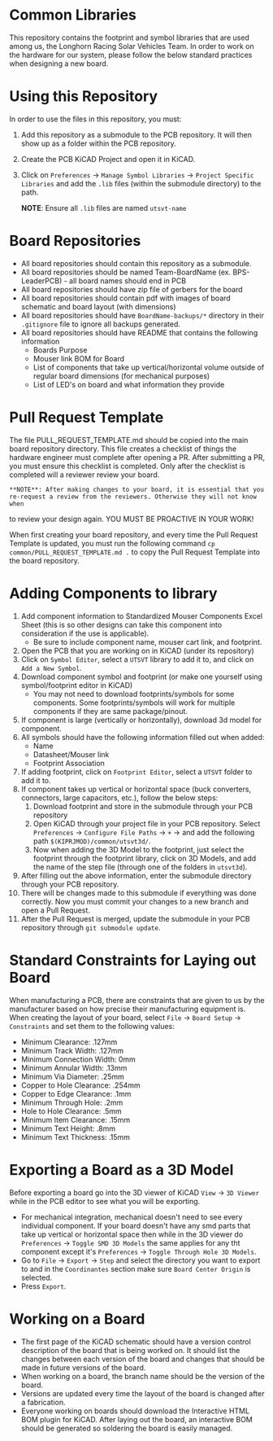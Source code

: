 # Common Libraries
This repository contains the footprint and symbol libraries that are used among us, the Longhorn Racing Solar Vehicles Team. 
In order to work on the hardware for our system, please follow the below standard practices when designing a new board.

# Using this Repository
In order to use the files in this repository, you must:
1. Add this repository as a submodule to the PCB repository. It will then show up as a folder within the PCB repository.
2. Create the PCB KiCAD Project and open it in KiCAD.
3. Click on `Preferences` -> `Manage Symbol Libraries` -> `Project Specific Libraries` and add the `.lib` files (within the submodule directory) to the path.
    
    **NOTE**: Ensure all `.lib` files are named `utsvt-name`

# Board Repositories
* All board repositories should contain this repository as a submodule.
* All board repositories should be named Team-BoardName (ex. BPS-LeaderPCB) - all board names should end in PCB
* All board repositories should have zip file of gerbers for the board
* All board repositories should contain pdf with images of board schematic and board layout (with dimensions)
* All board repositories should have `BoardName-backups/*` directory in their `.gitignore` file to ignore all backups generated.
* All board repositories should have README that contains the following information
    * Boards Purpose
    * Mouser link BOM for Board
    * List of components that take up vertical/horizontal volume outside of regular board dimensions (for mechanical purposes)
    * List of LED's on board and what information they provide

# Pull Request Template
The file PULL_REQUEST_TEMPLATE.md should be copied into the main board repository directory. This file creates a checklist of 
things the hardware engineer must complete after opening a PR. After submitting a PR, you must ensure this checklist is completed. Only after
the checklist is completed will a reviewer review your board.

    **NOTE**: After making changes to your board, it is essential that you re-request a review from the reviewers. Otherwise they will not know when
to review your design again. YOU MUST BE PROACTIVE IN YOUR WORK!

When first creating your board repository, and every time the Pull Request Template is updated, you must run the following command
`cp common/PULL_REQUEST_TEMPLATE.md .` to copy the Pull Request Template into the board repository.

# Adding Components to library
1. Add component information to Standardized Mouser Components Excel Sheet (this is so other designs can take this component into consideration if the use is applicable).
    * Be sure to include component name, mouser cart link, and footprint.
2. Open the PCB that you are working on in KiCAD (under its repository)
3. Click on `Symbol Editor`, select a `UTSVT` library to add it to, and click on `Add a New Symbol`.
4. Download component symbol and footprint (or make one yourself using symbol/footprint editor in KiCAD)
    * You may not need to download footprints/symbols for some components. Some footprints/symbols will work for multiple components if they are same package/pinout.
5. If component is large (vertically or horizontally), download 3d model for component.
6. All symbols should have the following information filled out when added:
    * Name
    * Datasheet/Mouser link
    * Footprint Association
7. If adding footprint, click on `Footprint Editor`, select a `UTSVT` folder to add it to.
8. If component takes up vertical or horizontal space (buck converters, connectors, large capacitors, etc.), follow the below steps:
    1. Download footprint and store in the submodule through your PCB repository
    2. Open KiCAD through your project file in your PCB repository. Select `Preferences` -> `Configure File Paths` -> `+` -> and add the following path `$(KIPRJMOD)/common/utsvt3d/`.
    3. Now when adding the 3D Model to the footprint, just select the footprint through the footprint library, click on 3D Models, and add the name of the step file (through one of the folders in `utsvt3d`).
9. After filling out the above information, enter the submodule directory through your PCB repository.
10. There will be changes made to this submodule if everything was done correctly. Now you must commit your changes to a new branch and open a Pull Request.
11. After the Pull Request is merged, update the submodule in your PCB repository through `git submodule update`.

# Standard Constraints for Laying out Board
When manufacturing a PCB, there are constraints that are given to us by the manufacturer based on how precise their manufacturing equipment is. When creating the layout of your board, select
`File` -> `Board Setup` -> `Constraints` and set them to the following values:
* Minimum Clearance: .127mm
* Minimum Track Width: .127mm
* Minimum Connection Width: 0mm
* Minimum Annular Width: .13mm
* Minimum Via Diameter: .25mm
* Copper to Hole Clearance: .254mm
* Copper to Edge Clearance: .1mm
* Minimum Through Hole: .2mm
* Hole to Hole Clearance: .5mm
* Minimum Item Clearance: .15mm
* Minimum Text Height: .8mm
* Minimum Text Thickness: .15mm

# Exporting a Board as a 3D Model
Before exporting a board go into the 3D viewer of KiCAD `View` -> `3D Viewer` while in the PCB editor to see what you will be exporting. 
* For mechanical integration, mechanical doesn't need to see every individual component.  If your board doesn't have any smd parts that take up vertical or horizontal space then while in the 3D viewer do `Preferences` -> `Toggle SMD 3D Models` the same applies for any tht component except it's `Preferences` -> `Toggle Through Hole 3D Models`.  
* Go to `File` -> `Export` -> `Step` and select the directory you want to export to and in the `Coordinantes` section make sure `Board Center Origin` is selected.
* Press `Export`.

# Working on a Board
* The first page of the KiCAD schematic should have a version control description of the board that is being worked on. It should list the changes between each version of the board and changes that should be made in future versions of the board.
* When working on a board, the branch name should be the version of the board.
* Versions are updated every time the layout of the board is changed after a fabrication.
* Everyone working on boards should download the Interactive HTML BOM plugin for KiCAD. After laying out the board, an interactive BOM should be generated so soldering the board is easily managed.